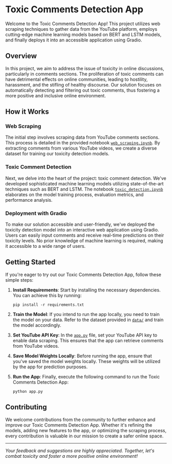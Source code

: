 # Toxic Comments Detection App


Welcome to the Toxic Comments Detection App! This project utilizes web scraping techniques to gather data from the YouTube platform, employs cutting-edge machine learning models based on BERT and LSTM models, and finally deploys it into an accessible application using Gradio.

## Overview

In this project, we aim to address the issue of toxicity in online discussions, particularly in comments sections. The proliferation of toxic comments can have detrimental effects on online communities, leading to hostility, harassment, and the stifling of healthy discourse. Our solution focuses on automatically detecting and filtering out toxic comments, thus fostering a more positive and inclusive online environment.

## How it Works

### Web Scraping

The initial step involves scraping data from YouTube comments sections. This process is detailed in the provided notebook [`web_scraping.ipynb`](https://github.com/adiren7/Toxic_Comments_Detector_App/blob/main/data_collection_preprocessing.ipynb). By extracting comments from various YouTube videos, we create a diverse dataset for training our toxicity detection models.

### Toxic Comment Detection

Next, we delve into the heart of the project: toxic comment detection. We've developed sophisticated machine learning models utilizing state-of-the-art techniques such as BERT and LSTM. The notebook [`toxic_detection.ipynb`](https://github.com/adiren7/Toxic_Comments_Detector_App/blob/main/DarijaBert_toxic_comments.ipynb) elaborates on the model training process, evaluation metrics, and performance analysis.

### Deployment with Gradio

To make our solution accessible and user-friendly, we've deployed the toxicity detection model into an interactive web application using Gradio. Users can easily input comments and receive real-time predictions on their toxicity levels. No prior knowledge of machine learning is required, making it accessible to a wide range of users.

## Getting Started

If you're eager to try out our Toxic Comments Detection App, follow these simple steps:

1. **Install Requirements**: Start by installing the necessary dependencies. You can achieve this by running:
    ```
    pip install -r requirements.txt
    ```

2. **Train the Model**: If you intend to run the app locally, you need to train the model on your data. Refer to the dataset provided in [`data/`](https://github.com/adiren7/Toxic_Comments_Detector_App/tree/main/data) and train the model accordingly.

3. **Set YouTube API Key**: In the [`app.py`](https://github.com/adiren7/Toxic_Comments_Detector_App/blob/main/app.py) file, set your YouTube API key to enable data scraping. This ensures that the app can retrieve comments from YouTube videos.

4. **Save Model Weights Locally**: Before running the app, ensure that you've saved the model weights locally. These weights will be utilized by the app for prediction purposes.

5. **Run the App**: Finally, execute the following command to run the Toxic Comments Detection App:
    ```
    python app.py
    ```

## Contributing

We welcome contributions from the community to further enhance and improve our Toxic Comments Detection App. Whether it's refining the models, adding new features to the app, or optimizing the scraping process, every contribution is valuable in our mission to create a safer online space.

---

*Your feedback and suggestions are highly appreciated. Together, let's combat toxicity and foster a more positive online environment!*
